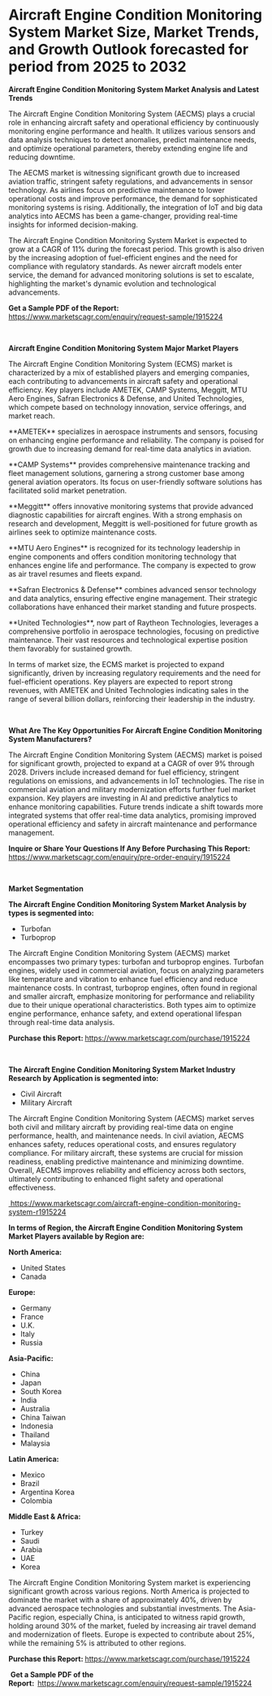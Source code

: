 <p><h1>Aircraft Engine Condition Monitoring System Market Size, Market Trends, and Growth Outlook forecasted for period from 2025 to 2032</h1></p><p><strong>Aircraft Engine Condition Monitoring System Market Analysis and Latest Trends</strong></p>
<p><p>The Aircraft Engine Condition Monitoring System (AECMS) plays a crucial role in enhancing aircraft safety and operational efficiency by continuously monitoring engine performance and health. It utilizes various sensors and data analysis techniques to detect anomalies, predict maintenance needs, and optimize operational parameters, thereby extending engine life and reducing downtime.</p><p>The AECMS market is witnessing significant growth due to increased aviation traffic, stringent safety regulations, and advancements in sensor technology. As airlines focus on predictive maintenance to lower operational costs and improve performance, the demand for sophisticated monitoring systems is rising. Additionally, the integration of IoT and big data analytics into AECMS has been a game-changer, providing real-time insights for informed decision-making.</p><p>The Aircraft Engine Condition Monitoring System Market is expected to grow at a CAGR of 11% during the forecast period. This growth is also driven by the increasing adoption of fuel-efficient engines and the need for compliance with regulatory standards. As newer aircraft models enter service, the demand for advanced monitoring solutions is set to escalate, highlighting the market's dynamic evolution and technological advancements.</p></p>
<p><strong>Get a Sample PDF of the Report:&nbsp;</strong> <a href="https://www.marketscagr.com/enquiry/request-sample/1915224?utm_campaign=2106&utm_medium=2&utm_source=Github&utm_content=ia&utm_term=12042025&utm_id=aircraft-engine-condition-monitoring-system">https://www.marketscagr.com/enquiry/request-sample/1915224</a></p>
<p>&nbsp;</p>
<p><strong>Aircraft Engine Condition Monitoring System Major Market Players</strong></p>
<p><p>The Aircraft Engine Condition Monitoring System (ECMS) market is characterized by a mix of established players and emerging companies, each contributing to advancements in aircraft safety and operational efficiency. Key players include AMETEK, CAMP Systems, Meggitt, MTU Aero Engines, Safran Electronics & Defense, and United Technologies, which compete based on technology innovation, service offerings, and market reach.</p><p>**AMETEK** specializes in aerospace instruments and sensors, focusing on enhancing engine performance and reliability. The company is poised for growth due to increasing demand for real-time data analytics in aviation. </p><p>**CAMP Systems** provides comprehensive maintenance tracking and fleet management solutions, garnering a strong customer base among general aviation operators. Its focus on user-friendly software solutions has facilitated solid market penetration.</p><p>**Meggitt** offers innovative monitoring systems that provide advanced diagnostic capabilities for aircraft engines. With a strong emphasis on research and development, Meggitt is well-positioned for future growth as airlines seek to optimize maintenance costs.</p><p>**MTU Aero Engines** is recognized for its technology leadership in engine components and offers condition monitoring technology that enhances engine life and performance. The company is expected to grow as air travel resumes and fleets expand.</p><p>**Safran Electronics & Defense** combines advanced sensor technology and data analytics, ensuring effective engine management. Their strategic collaborations have enhanced their market standing and future prospects.</p><p>**United Technologies**, now part of Raytheon Technologies, leverages a comprehensive portfolio in aerospace technologies, focusing on predictive maintenance. Their vast resources and technological expertise position them favorably for sustained growth.</p><p>In terms of market size, the ECMS market is projected to expand significantly, driven by increasing regulatory requirements and the need for fuel-efficient operations. Key players are expected to report strong revenues, with AMETEK and United Technologies indicating sales in the range of several billion dollars, reinforcing their leadership in the industry.</p></p>
<p>&nbsp;</p>
<p><strong>What Are The Key Opportunities For Aircraft Engine Condition Monitoring System Manufacturers?</strong></p>
<p><p>The Aircraft Engine Condition Monitoring System (AECMS) market is poised for significant growth, projected to expand at a CAGR of over 9% through 2028. Drivers include increased demand for fuel efficiency, stringent regulations on emissions, and advancements in IoT technologies. The rise in commercial aviation and military modernization efforts further fuel market expansion. Key players are investing in AI and predictive analytics to enhance monitoring capabilities. Future trends indicate a shift towards more integrated systems that offer real-time data analytics, promising improved operational efficiency and safety in aircraft maintenance and performance management.</p></p>
<p><strong>Inquire or Share Your Questions If Any Before Purchasing This Report:</strong> <a href="https://www.marketscagr.com/enquiry/pre-order-enquiry/1915224?utm_campaign=2106&utm_medium=2&utm_source=Github&utm_content=ia&utm_term=12042025&utm_id=aircraft-engine-condition-monitoring-system">https://www.marketscagr.com/enquiry/pre-order-enquiry/1915224</a></p>
<p>&nbsp;</p>
<p><strong>Market Segmentation</strong></p>
<p><strong>The Aircraft Engine Condition Monitoring System Market Analysis by types is segmented into:</strong></p>
<p><ul><li>Turbofan</li><li>Turboprop</li></ul></p>
<p><p>The Aircraft Engine Condition Monitoring System (AECMS) market encompasses two primary types: turbofan and turboprop engines. Turbofan engines, widely used in commercial aviation, focus on analyzing parameters like temperature and vibration to enhance fuel efficiency and reduce maintenance costs. In contrast, turboprop engines, often found in regional and smaller aircraft, emphasize monitoring for performance and reliability due to their unique operational characteristics. Both types aim to optimize engine performance, enhance safety, and extend operational lifespan through real-time data analysis.</p></p>
<p><strong>Purchase this Report:&nbsp;</strong><a href="https://www.marketscagr.com/purchase/1915224?utm_campaign=2106&utm_medium=2&utm_source=Github&utm_content=ia&utm_term=12042025&utm_id=aircraft-engine-condition-monitoring-system">https://www.marketscagr.com/purchase/1915224</a></p>
<p>&nbsp;</p>
<p><strong>The Aircraft Engine Condition Monitoring System Market Industry Research by Application is segmented into:</strong></p>
<p><ul><li>Civil Aircraft</li><li>Military Aircraft</li></ul></p>
<p><p>The Aircraft Engine Condition Monitoring System (AECMS) market serves both civil and military aircraft by providing real-time data on engine performance, health, and maintenance needs. In civil aviation, AECMS enhances safety, reduces operational costs, and ensures regulatory compliance. For military aircraft, these systems are crucial for mission readiness, enabling predictive maintenance and minimizing downtime. Overall, AECMS improves reliability and efficiency across both sectors, ultimately contributing to enhanced flight safety and operational effectiveness.</p></p>
<p><a href="https://www.marketscagr.com/aircraft-engine-condition-monitoring-system-r1915224?utm_campaign=2106&utm_medium=2&utm_source=Github&utm_content=ia&utm_term=12042025&utm_id=aircraft-engine-condition-monitoring-system">&nbsp;https://www.marketscagr.com/aircraft-engine-condition-monitoring-system-r1915224</a></p>
<p><strong>In terms of Region, the Aircraft Engine Condition Monitoring System Market Players available by Region are:</strong></p>
<p>
    <p> <strong> North America: </strong>
        <ul>
            <li>United States</li>
            <li>Canada</li>
        </ul>
        </p> 
    <p> <strong> Europe: </strong>
        <ul>
            <li>Germany</li>
            <li>France</li>
            <li>U.K.</li>
            <li>Italy</li>
            <li>Russia</li>
        </ul>
        </p> 
    <p> <strong> Asia-Pacific: </strong>
        <ul>
            <li>China</li>
            <li>Japan</li>
            <li>South Korea</li>
            <li>India</li>
            <li>Australia</li>
            <li>China Taiwan</li>
            <li>Indonesia</li>
            <li>Thailand</li>
            <li>Malaysia</li>
        </ul>
        </p> 
    <p> <strong> Latin America: </strong>
        <ul>
            <li>Mexico</li>
            <li>Brazil</li>
            <li>Argentina Korea</li>
            <li>Colombia</li>
        </ul>
        </p> 
    <p> <strong> Middle East & Africa: </strong>
        <ul>
            <li>Turkey</li>
            <li>Saudi</li>
            <li>Arabia</li>
            <li>UAE</li>
            <li>Korea</li>
        </ul>
    </p>
    </p>
<p><p>The Aircraft Engine Condition Monitoring System market is experiencing significant growth across various regions. North America is projected to dominate the market with a share of approximately 40%, driven by advanced aerospace technologies and substantial investments. The Asia-Pacific region, especially China, is anticipated to witness rapid growth, holding around 30% of the market, fueled by increasing air travel demand and modernization of fleets. Europe is expected to contribute about 25%, while the remaining 5% is attributed to other regions.</p></p>
<p><strong>Purchase this Report: </strong><a href="https://www.marketscagr.com/purchase/1915224?utm_campaign=2106&utm_medium=2&utm_source=Github&utm_content=ia&utm_term=12042025&utm_id=aircraft-engine-condition-monitoring-system">https://www.marketscagr.com/purchase/1915224</a></p>
<p>&nbsp;<strong>Get a Sample PDF of the Report:&nbsp;&nbsp;</strong><a href="https://www.marketscagr.com/enquiry/request-sample/1915224?utm_campaign=2106&utm_medium=2&utm_source=Github&utm_content=ia&utm_term=12042025&utm_id=aircraft-engine-condition-monitoring-system">https://www.marketscagr.com/enquiry/request-sample/1915224</a></p>
<p><strong></strong></p>
<p><p></p><p></p><p></p></p>